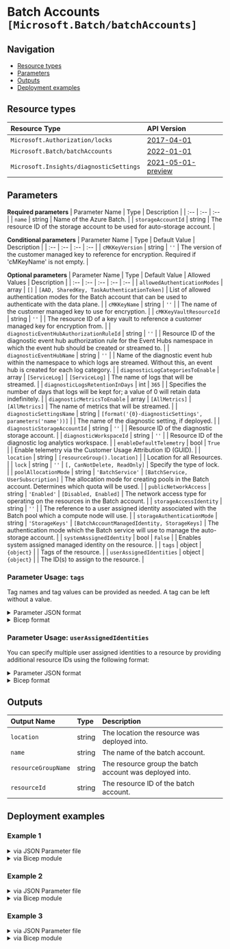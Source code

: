 # Batch Accounts `[Microsoft.Batch/batchAccounts]`

## Navigation

- [Resource types](#Resource-types)
- [Parameters](#Parameters)
- [Outputs](#Outputs)
- [Deployment examples](#Deployment-examples)

## Resource types

| Resource Type | API Version |
| :-- | :-- |
| `Microsoft.Authorization/locks` | [2017-04-01](https://docs.microsoft.com/en-us/azure/templates/Microsoft.Authorization/2017-04-01/locks) |
| `Microsoft.Batch/batchAccounts` | [2022-01-01](https://docs.microsoft.com/en-us/azure/templates/Microsoft.Batch/2022-01-01/batchAccounts) |
| `Microsoft.Insights/diagnosticSettings` | [2021-05-01-preview](https://docs.microsoft.com/en-us/azure/templates/Microsoft.Insights/2021-05-01-preview/diagnosticSettings) |

## Parameters

**Required parameters**
| Parameter Name | Type | Description |
| :-- | :-- | :-- |
| `name` | string | Name of the Azure Batch. |
| `storageAccountId` | string | The resource ID of the storage account to be used for auto-storage account. |

**Conditional parameters**
| Parameter Name | Type | Default Value | Description |
| :-- | :-- | :-- | :-- |
| `cMKKeyVersion` | string | `''` | The version of the customer managed key to reference for encryption. Required if 'cMKeyName' is not empty. |

**Optional parameters**
| Parameter Name | Type | Default Value | Allowed Values | Description |
| :-- | :-- | :-- | :-- | :-- |
| `allowedAuthenticationModes` | array | `[]` | `[AAD, SharedKey, TaskAuthenticationToken]` | List of allowed authentication modes for the Batch account that can be used to authenticate with the data plane. |
| `cMKKeyName` | string | `''` |  | The name of the customer managed key to use for encryption. |
| `cMKKeyVaultResourceId` | string | `''` |  | The resource ID of a key vault to reference a customer managed key for encryption from. |
| `diagnosticEventHubAuthorizationRuleId` | string | `''` |  | Resource ID of the diagnostic event hub authorization rule for the Event Hubs namespace in which the event hub should be created or streamed to. |
| `diagnosticEventHubName` | string | `''` |  | Name of the diagnostic event hub within the namespace to which logs are streamed. Without this, an event hub is created for each log category. |
| `diagnosticLogCategoriesToEnable` | array | `[ServiceLog]` | `[ServiceLog]` | The name of logs that will be streamed. |
| `diagnosticLogsRetentionInDays` | int | `365` |  | Specifies the number of days that logs will be kept for; a value of 0 will retain data indefinitely. |
| `diagnosticMetricsToEnable` | array | `[AllMetrics]` | `[AllMetrics]` | The name of metrics that will be streamed. |
| `diagnosticSettingsName` | string | `[format('{0}-diagnosticSettings', parameters('name'))]` |  | The name of the diagnostic setting, if deployed. |
| `diagnosticStorageAccountId` | string | `''` |  | Resource ID of the diagnostic storage account. |
| `diagnosticWorkspaceId` | string | `''` |  | Resource ID of the diagnostic log analytics workspace. |
| `enableDefaultTelemetry` | bool | `True` |  | Enable telemetry via the Customer Usage Attribution ID (GUID). |
| `location` | string | `[resourceGroup().location]` |  | Location for all Resources. |
| `lock` | string | `''` | `[, CanNotDelete, ReadOnly]` | Specify the type of lock. |
| `poolAllocationMode` | string | `'BatchService'` | `[BatchService, UserSubscription]` | The allocation mode for creating pools in the Batch account. Determines which quota will be used. |
| `publicNetworkAccess` | string | `'Enabled'` | `[Disabled, Enabled]` | The network access type for operating on the resources in the Batch account. |
| `storageAccessIdentity` | string | `''` |  | The reference to a user assigned identity associated with the Batch pool which a compute node will use. |
| `storageAuthenticationMode` | string | `'StorageKeys'` | `[BatchAccountManagedIdentity, StorageKeys]` | The authentication mode which the Batch service will use to manage the auto-storage account. |
| `systemAssignedIdentity` | bool | `False` |  | Enables system assigned managed identity on the resource. |
| `tags` | object | `{object}` |  | Tags of the resource. |
| `userAssignedIdentities` | object | `{object}` |  | The ID(s) to assign to the resource. |


### Parameter Usage: `tags`

Tag names and tag values can be provided as needed. A tag can be left without a value.

<details>

<summary>Parameter JSON format</summary>

```json
"tags": {
    "value": {
        "Environment": "Non-Prod",
        "Contact": "test.user@testcompany.com",
        "PurchaseOrder": "1234",
        "CostCenter": "7890",
        "ServiceName": "DeploymentValidation",
        "Role": "DeploymentValidation"
    }
}
```

</details>

<details>

<summary>Bicep format</summary>

```bicep
tags: {
    Environment: 'Non-Prod'
    Contact: 'test.user@testcompany.com'
    PurchaseOrder: '1234'
    CostCenter: '7890'
    ServiceName: 'DeploymentValidation'
    Role: 'DeploymentValidation'
}
```

</details>
<p>

### Parameter Usage: `userAssignedIdentities`

You can specify multiple user assigned identities to a resource by providing additional resource IDs using the following format:

<details>

<summary>Parameter JSON format</summary>

```json
"userAssignedIdentities": {
    "value": {
        "/subscriptions/12345678-1234-1234-1234-123456789012/resourcegroups/validation-rg/providers/Microsoft.ManagedIdentity/userAssignedIdentities/adp-sxx-az-msi-x-001": {},
        "/subscriptions/12345678-1234-1234-1234-123456789012/resourcegroups/validation-rg/providers/Microsoft.ManagedIdentity/userAssignedIdentities/adp-sxx-az-msi-x-002": {}
    }
}
```

</details>

<details>

<summary>Bicep format</summary>

```bicep
userAssignedIdentities: {
    '/subscriptions/12345678-1234-1234-1234-123456789012/resourcegroups/validation-rg/providers/Microsoft.ManagedIdentity/userAssignedIdentities/adp-sxx-az-msi-x-001': {}
    '/subscriptions/12345678-1234-1234-1234-123456789012/resourcegroups/validation-rg/providers/Microsoft.ManagedIdentity/userAssignedIdentities/adp-sxx-az-msi-x-002': {}
}
```

</details>
<p>

## Outputs

| Output Name | Type | Description |
| :-- | :-- | :-- |
| `location` | string | The location the resource was deployed into. |
| `name` | string | The name of the batch account. |
| `resourceGroupName` | string | The resource group the batch account was deployed into. |
| `resourceId` | string | The resource ID of the batch account. |

## Deployment examples

<h3>Example 1</h3>

<details>

<summary>via JSON Parameter file</summary>

```json
{
    "$schema": "https://schema.management.azure.com/schemas/2019-04-01/deploymentParameters.json#",
    "contentVersion": "1.0.0.0",
    "parameters": {
        "name": {
            "value": "<<namePrefix>>azbaweuencr001"
        },
        "poolAllocationMode": {
            "value": "BatchService"
        },
        "storageAccountId": {
            "value": "/subscriptions/<<subscriptionId>>/resourceGroups/validation-rg/providers/Microsoft.Storage/storageAccounts/adp<<namePrefix>>azsax001"
        },
        "storageAuthenticationMode": {
            "value": "BatchAccountManagedIdentity"
        },
        "userAssignedIdentities": {
            "value": {
                "/subscriptions/<<subscriptionId>>/resourcegroups/validation-rg/providers/Microsoft.ManagedIdentity/userAssignedIdentities/adp-<<namePrefix>>-az-msi-x-001": {}
            }
        },
        "storageAccessIdentity": {
            "value": "/subscriptions/<<subscriptionId>>/resourcegroups/validation-rg/providers/Microsoft.ManagedIdentity/userAssignedIdentities/adp-<<namePrefix>>-az-msi-x-001"
        },
        "cMKKeyName": {
            "value": "keyEncryptionKey"
        },
        "cMKKeyVaultResourceId": {
            "value": "/subscriptions/<<subscriptionId>>/resourceGroups/validation-rg/providers/Microsoft.KeyVault/vaults/adp-<<namePrefix>>-az-kv-nopr-002"
        }
    }
}

```

</details>

<details>

<summary>via Bicep module</summary>

```bicep
module batchAccounts './Microsoft.Batch/batchAccounts/deploy.bicep' = {
  name: '${uniqueString(deployment().name)}-batchAccounts'
  params: {
    name: '<<namePrefix>>azbaweuencr001'
    poolAllocationMode: 'BatchService'
    storageAccountId: '/subscriptions/<<subscriptionId>>/resourceGroups/validation-rg/providers/Microsoft.Storage/storageAccounts/adp<<namePrefix>>azsax001'
    storageAuthenticationMode: 'BatchAccountManagedIdentity'
    userAssignedIdentities: {
      '/subscriptions/<<subscriptionId>>/resourcegroups/validation-rg/providers/Microsoft.ManagedIdentity/userAssignedIdentities/adp-<<namePrefix>>-az-msi-x-001': {}
    }
    storageAccessIdentity: '/subscriptions/<<subscriptionId>>/resourcegroups/validation-rg/providers/Microsoft.ManagedIdentity/userAssignedIdentities/adp-<<namePrefix>>-az-msi-x-001'
    cMKKeyName: 'keyEncryptionKey'
    cMKKeyVaultResourceId: '/subscriptions/<<subscriptionId>>/resourceGroups/validation-rg/providers/Microsoft.KeyVault/vaults/adp-<<namePrefix>>-az-kv-nopr-002'
  }
}
```

</details>
<p>

<h3>Example 2</h3>

<details>

<summary>via JSON Parameter file</summary>

```json
{
    "$schema": "https://schema.management.azure.com/schemas/2019-04-01/deploymentParameters.json#",
    "contentVersion": "1.0.0.0",
    "parameters": {
        "name": {
            "value": "<<namePrefix>>azbaweumin001"
        },
        "storageAccountId": {
            "value": "/subscriptions/<<subscriptionId>>/resourceGroups/validation-rg/providers/Microsoft.Storage/storageAccounts/adp<<namePrefix>>azsax001"
        }
    }
}

```

</details>

<details>

<summary>via Bicep module</summary>

```bicep
module batchAccounts './Microsoft.Batch/batchAccounts/deploy.bicep' = {
  name: '${uniqueString(deployment().name)}-batchAccounts'
  params: {
    name: '<<namePrefix>>azbaweumin001'
    storageAccountId: '/subscriptions/<<subscriptionId>>/resourceGroups/validation-rg/providers/Microsoft.Storage/storageAccounts/adp<<namePrefix>>azsax001'
  }
}
```

</details>
<p>

<h3>Example 3</h3>

<details>

<summary>via JSON Parameter file</summary>

```json
{
    "$schema": "https://schema.management.azure.com/schemas/2019-04-01/deploymentParameters.json#",
    "contentVersion": "1.0.0.0",
    "parameters": {
        "name": {
            "value": "<<namePrefix>>azbaweux001"
        },
        "lock": {
            "value": "CanNotDelete"
        },
        "diagnosticLogsRetentionInDays": {
            "value": 7
        },
        "diagnosticStorageAccountId": {
            "value": "/subscriptions/<<subscriptionId>>/resourceGroups/validation-rg/providers/Microsoft.Storage/storageAccounts/adp<<namePrefix>>azsax001"
        },
        "diagnosticWorkspaceId": {
            "value": "/subscriptions/<<subscriptionId>>/resourcegroups/validation-rg/providers/microsoft.operationalinsights/workspaces/adp-<<namePrefix>>-az-law-x-001"
        },
        "diagnosticEventHubAuthorizationRuleId": {
            "value": "/subscriptions/<<subscriptionId>>/resourceGroups/validation-rg/providers/Microsoft.EventHub/namespaces/adp-<<namePrefix>>-az-evhns-x-001/AuthorizationRules/RootManageSharedAccessKey"
        },
        "diagnosticEventHubName": {
            "value": "adp-<<namePrefix>>-az-evh-x-001"
        },
        "poolAllocationMode": {
            "value": "BatchService"
        },
        "storageAccountId": {
            "value": "/subscriptions/<<subscriptionId>>/resourceGroups/validation-rg/providers/Microsoft.Storage/storageAccounts/adp<<namePrefix>>azsax001"
        },
        "systemAssignedIdentity": {
            "value": true
        },
        "storageAuthenticationMode": {
            "value": "BatchAccountManagedIdentity"
        },
        "storageAccessIdentity": {
            "value": "/subscriptions/<<subscriptionId>>/resourcegroups/validation-rg/providers/Microsoft.ManagedIdentity/userAssignedIdentities/adp-<<namePrefix>>-az-msi-x-001"
        }
    }
}

```

</details>

<details>

<summary>via Bicep module</summary>

```bicep
module batchAccounts './Microsoft.Batch/batchAccounts/deploy.bicep' = {
  name: '${uniqueString(deployment().name)}-batchAccounts'
  params: {
    name: '<<namePrefix>>azbaweux001'
    lock: 'CanNotDelete'
    diagnosticLogsRetentionInDays: 7
    diagnosticStorageAccountId: '/subscriptions/<<subscriptionId>>/resourceGroups/validation-rg/providers/Microsoft.Storage/storageAccounts/adp<<namePrefix>>azsax001'
    diagnosticWorkspaceId: '/subscriptions/<<subscriptionId>>/resourcegroups/validation-rg/providers/microsoft.operationalinsights/workspaces/adp-<<namePrefix>>-az-law-x-001'
    diagnosticEventHubAuthorizationRuleId: '/subscriptions/<<subscriptionId>>/resourceGroups/validation-rg/providers/Microsoft.EventHub/namespaces/adp-<<namePrefix>>-az-evhns-x-001/AuthorizationRules/RootManageSharedAccessKey'
    diagnosticEventHubName: 'adp-<<namePrefix>>-az-evh-x-001'
    poolAllocationMode: 'BatchService'
    storageAccountId: '/subscriptions/<<subscriptionId>>/resourceGroups/validation-rg/providers/Microsoft.Storage/storageAccounts/adp<<namePrefix>>azsax001'
    systemAssignedIdentity: true
    storageAuthenticationMode: 'BatchAccountManagedIdentity'
    storageAccessIdentity: '/subscriptions/<<subscriptionId>>/resourcegroups/validation-rg/providers/Microsoft.ManagedIdentity/userAssignedIdentities/adp-<<namePrefix>>-az-msi-x-001'
  }
}
```

</details>
<p>
